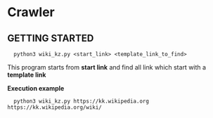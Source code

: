 # Crawler
## GETTING STARTED
```
  python3 wiki_kz.py <start_link> <template_link_to_find>
```
This program starts from __start link__ and find all link which start with a __template link__

**Execution example**
```
  python3 wiki_kz.py https://kk.wikipedia.org https://kk.wikipedia.org/wiki/
```
